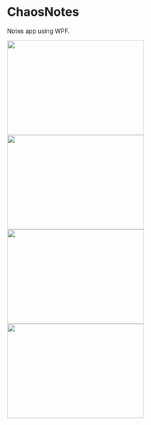 # ChaosNotes
Notes app using WPF.

<img src='https://drscdn.500px.org/photo/1007653060/q%3D80_m%3D2000/v2?sig=7f0a1af76770038a373af8aba98749e841ca508816d37a95b5752843b45653ee' width='320' height='220' /> <img src='https://drscdn.500px.org/photo/1007653059/q%3D80_m%3D2000/v2?sig=21f4037f9fa44faffe4300394d63b69f416bb4f82fac0d61d3c7444b9f29a427' width='320' height='220' />
<img src='https://drscdn.500px.org/photo/1007653056/q%3D80_m%3D2000/v2?sig=7340d4bf6227539d610229910b1042fc67214fa60c26c826ad5a5d7d377844b7' width='320' height='220' /> <img src='https://drscdn.500px.org/photo/1007653055/q%3D80_m%3D2000/v2?sig=f78807546e600a6fc0482e0d81b2f94211c8885d0b18b063cbd6cc7b4912f37d' width='320' height='220' />

